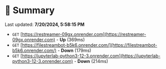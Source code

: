 # 📖 Summary
Last updated: **7/20/2024, 5:58:15 PM**

- `GET` [https://restreamer-09gx.onrender.com](https://restreamer-09gx.onrender.com) - **Up** (369ms)
- `GET` [https://filestreambot-b5k6.onrender.com/](https://filestreambot-b5k6.onrender.com/) - **Down** (179ms)
- `GET` [https://jupyterlab-python3-12-3.onrender.com](https://jupyterlab-python3-12-3.onrender.com) - **Down** (214ms)
